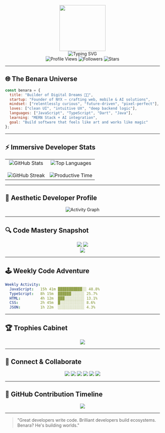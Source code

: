 <!-- Benara's Ultimate GitHub ReadMe Experience -->

<!-- 🔥 Animated Banner Introduction -->
<div align="center">
  <img height="150" src="https://github.com/7oSkaaa/7oSkaaa/blob/main/Images/about_me.gif?raw=true" />
</div>

<div align="center">
  <img src="https://readme-typing-svg.herokuapp.com?font=Fira+Code&pause=1000&color=00FF00&center=true&vCenter=true&width=600&height=100&lines=Hey+there+%F0%9F%91%8B,+I'm+Benara!;Creator+of+NYX.;Full+Stack+Craftsman+%7C+Dreamer+%7C+Doer.;I+design+with+precision+and+code+with+purpose.;Let's+make+magic+from+pixels+and+logic." alt="Typing SVG" />
</div>

<!-- 🌟 Hero Section: The Essence of Benara -->
<div align="center">
  <img src="https://komarev.com/ghpvc/?username=Dreaming-Bee&style=for-the-badge&color=00ff00" alt="Profile Views" />
  <img src="https://img.shields.io/github/followers/Dreaming-Bee?style=for-the-badge&color=00ff00" alt="Followers" />
  <img src="https://img.shields.io/github/stars/Dreaming-Bee?style=for-the-badge&color=00ff00" alt="Stars" />
</div>

---

## 🌐 The Benara Universe

```javascript
const benara = {
  title: "Builder of Digital Dreams 🧠✨",
  startup: "Founder of NYX — crafting web, mobile & AI solutions",
  mindset: ["relentlessly curious", "future-driven", "pixel-perfect"],
  loves: ["clean UI", "intuitive UX", "deep backend logic"],
  languages: ["JavaScript", "TypeScript", "Dart", "Java"],
  learning: "MERN Stack + AI integration",
  goal: "Build software that feels like art and works like magic"
};
```

---

## ⚡ Immersive Developer Stats

<table align="center">
  <tr>
    <td align="center">
      <img src="https://github-readme-stats.vercel.app/api?username=Dreaming-Bee&theme=radical&show_icons=true&count_private=true&hide_border=true&title_color=00FF00&icon_color=00FF00&text_color=c9d1d9&bg_color=0d1117" alt="GitHub Stats" />
      <br><br>
      <img src="https://streak-stats.demolab.com?user=Dreaming-Bee&theme=radical&hide_border=true&background=0D1117&stroke=00FF00&ring=00FF00&fire=FF0000&currStreakLabel=00FF00&sideLabels=00FF00&dates=c9d1d9" alt="GitHub Streak" />
    </td>
    <td align="center">
      <img src="https://github-readme-stats.vercel.app/api/top-langs/?username=Dreaming-Bee&theme=radical&hide_border=true&hide=Jupyter%20Notebook&layout=compact&langs_count=10&bg_color=0d1117&title_color=00FF00&text_color=c9d1d9" alt="Top Languages" />
      <br><br>
      <img src="https://github-profile-summary-cards.vercel.app/api/cards/productive-time?username=Dreaming-Bee&theme=github_dark&utcOffset=8" alt="Productive Time" />
    </td>
  </tr>
</table>

---

## 🧠 Aesthetic Developer Profile

<div align="center">
  <img src="https://github-readme-activity-graph.vercel.app/graph?username=Dreaming-Bee&custom_title=Benara's%20Development%20Odyssey&bg_color=0D1117&color=00FF00&line=00FF00&point=FF0000&area=true&hide_border=true" alt="Activity Graph" />
</div>

---

## 🔍 Code Mastery Snapshot
<div align="center">
  <img src="https://github-profile-summary-cards.vercel.app/api/cards/repos-per-language?username=Dreaming-Bee&theme=github_dark" />
  <img src="https://github-profile-summary-cards.vercel.app/api/cards/most-commit-language?username=Dreaming-Bee&theme=github_dark" />
</div>

<div align="center">
  <img src="https://github-profile-summary-cards.vercel.app/api/cards/profile-details?username=Dreaming-Bee&theme=github_dark" />
</div>

---

## 🕹️ Weekly Code Adventure

```yaml
Weekly Activity:
  JavaScript:   15h 41m ▓▓▓▓▓▓▓▓▓▓▓░░ 48.8%
  TypeScript:   8h 15m  ▓▓▓▓▓▓░░░░░░ 25.7%
  HTML:         4h 12m  ▓▓▓░░░░░░░░░ 13.1%
  CSS:          2h 45m  ▓░░░░░░░░░░░ 8.6%
  JSON:         1h 22m  ░░░░░░░░░░░░ 4.3%
```

---

## 🏆 Trophies Cabinet
<div align="center">
  <img src="https://github-profile-trophy.vercel.app/?username=Dreaming-Bee&theme=radical&no-frame=true&no-bg=false&margin-w=4&row=1" />
</div>

---

## 💼 Connect & Collaborate
<div align="center">
  <a href="mailto:benaragunaweera@gmail.com"><img src="https://img.shields.io/badge/Gmail-D14836?style=for-the-badge&logo=gmail&logoColor=white" /></a>
  <a href="https://linkedin.com"><img src="https://img.shields.io/badge/LinkedIn-%230077B5.svg?style=for-the-badge&logo=linkedin&logoColor=white" /></a>
  <a href="https://instagram.com"><img src="https://img.shields.io/badge/Instagram-%23E4405F.svg?style=for-the-badge&logo=Instagram&logoColor=white" /></a>
  <a href="https://stackoverflow.com"><img src="https://img.shields.io/badge/-Stackoverflow-FE7A16?style=for-the-badge&logo=stack-overflow&logoColor=white" /></a>
  <a href="https://www.hackerrank.com"><img src="https://img.shields.io/badge/-Hackerrank-2EC866?style=for-the-badge&logo=HackerRank&logoColor=white" /></a>
  <a href="https://www.leetcode.com/Dreaming-Bee"><img src="https://img.shields.io/badge/LeetCode-000000?style=for-the-badge&logo=LeetCode&logoColor=#d16c06" /></a>
</div>

---

## 🐍 GitHub Contribution Timeline
<div align="center">
  <img src="https://github.com/Dreaming-Bee/Dreaming-Bee/blob/output/github-snake-dark.svg" />
</div>

---

> "Great developers write code. Brilliant developers build ecosystems. Benara? He's building worlds."
